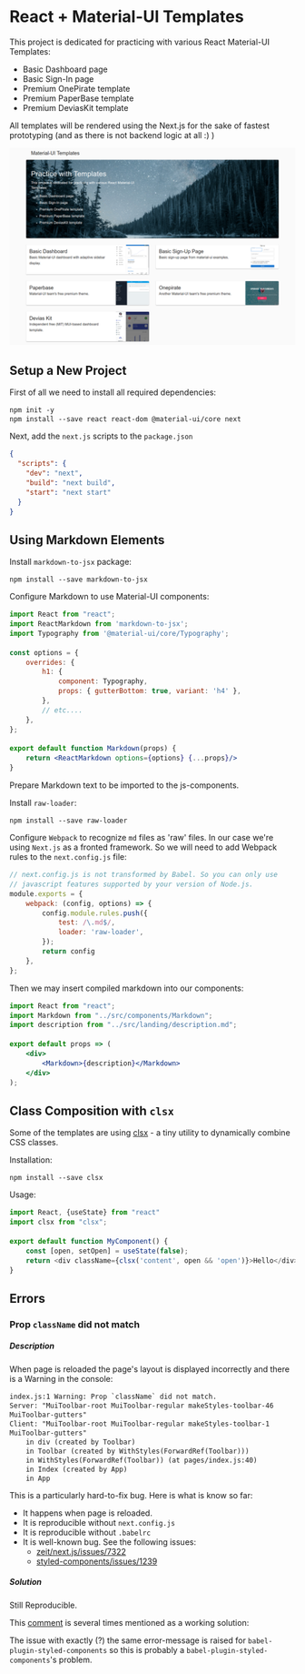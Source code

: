 # React + Material-UI Templates

This project is dedicated for practicing with various 
React Material-UI Templates:
 * Basic Dashboard page
 * Basic Sign-In page
 * Premium OnePirate template
 * Premium PaperBase template
 * Premium DeviasKit template

All templates will be rendered using the Next.js for the 
sake of fastest prototyping (and as there is not backend
logic at all :) )

<p align="center">
    <img src="preview.png" width="1377" alt="Preview">
</p>

## Setup a New Project

First of all we need to install all required dependencies:
```shell script
npm init -y
npm install --save react react-dom @material-ui/core next
```

Next, add the `next.js` scripts to the `package.json`
```json
{
  "scripts": {
    "dev": "next",
    "build": "next build",
    "start": "next start"
  }
}
```

## Using Markdown Elements

Install `markdown-to-jsx` package:
```shell script
npm install --save markdown-to-jsx
```

Configure Markdown to use Material-UI components:
```jsx harmony
import React from "react";
import ReactMarkdown from 'markdown-to-jsx';
import Typography from '@material-ui/core/Typography';

const options = {
    overrides: {
        h1: {
            component: Typography,
            props: { gutterBottom: true, variant: 'h4' },
        },
        // etc....
    },
};

export default function Markdown(props) {
    return <ReactMarkdown options={options} {...props}/>
}
```

Prepare Markdown text to be imported to the js-components. 

Install `raw-loader`:
```shell script
npm install --save raw-loader
```

Configure `Webpack` to recognize `md` files as 'raw' files. 
In our case we're using `Next.js` as a fronted framework. 
So we will need to add Webpack rules to the `next.config.js` file:
```js
// next.config.js is not transformed by Babel. So you can only use
// javascript features supported by your version of Node.js.
module.exports = {
    webpack: (config, options) => {
        config.module.rules.push({
            test: /\.md$/,
            loader: 'raw-loader',
        });
        return config
    },
};
```

Then we may insert compiled markdown into our components:
```jsx harmony
import React from "react";
import Markdown from "../src/components/Markdown";
import description from "../src/landing/description.md";

export default props => (
    <div>
        <Markdown>{description}</Markdown>
    </div>
);
```

## Class Composition with `clsx`

Some of the templates are using [clsx](https://github.com/lukeed/clsx) - a tiny utility to dynamically combine CSS classes. 

Installation: 
```shell script
npm install --save clsx
```

Usage:
```js
import React, {useState} from "react"
import clsx from "clsx";

export default function MyComponent() {
    const [open, setOpen] = useState(false);
    return <div className={clsx('content', open && 'open')}>Hello</div>    
}
```

## Errors

### Prop `className` did not match

##### Description
When page is reloaded the page's layout is displayed 
incorrectly and there is a Warning in the console:
```
index.js:1 Warning: Prop `className` did not match. 
Server: "MuiToolbar-root MuiToolbar-regular makeStyles-toolbar-46 MuiToolbar-gutters" 
Client: "MuiToolbar-root MuiToolbar-regular makeStyles-toolbar-1 MuiToolbar-gutters" 
    in div (created by Toolbar)
    in Toolbar (created by WithStyles(ForwardRef(Toolbar)))
    in WithStyles(ForwardRef(Toolbar)) (at pages/​index.js:40)
    in Index (created by App)
    in App
```

This is a particularly hard-to-fix bug. Here is what is know so far: 
* It happens when page is reloaded.
* It is reproducible without `next.config.js`
* It is reproducible without `.babelrc`
* It is well-known bug. See the following issues:
  * [zeit/next.js/issues/7322](https://github.com/zeit/next.js/issues/7322)
  * [styled-components/issues/1239](https://github.com/styled-components/styled-components/issues/1239)

##### Solution

Still Reproducible. 

This 
[comment](https://github.com/styled-components/babel-plugin-styled-components/issues/78#issuecomment-361160935)
 is several times mentioned as a working solution: 

The issue with exactly (?) the same error-message is raised for `babel-plugin-styled-components`
so this is probably a `babel-plugin-styled-components`'s problem. 
